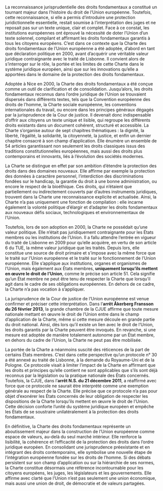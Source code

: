 La reconnaissance jurisprudentielle des droits fondamentaux a constitué un tournant majeur dans l’histoire du droit de l’Union européenne. Toutefois, cette reconnaissance, si elle a permis d’introduire une protection juridictionnelle essentielle, restait soumise à l’interprétation des juges et ne reposait pas sur un texte unique, clair et complet. Face à ce constat, les institutions européennes ont éprouvé la nécessité de doter l’Union d’un texte solennel, compilant et affirmant les droits fondamentaux garantis à tous les citoyens européens. C’est dans ce contexte que la Charte des droits fondamentaux de l’Union européenne a été adoptée, d’abord en tant que déclaration politique en 2000, avant d’acquérir une véritable valeur juridique contraignante avec le traité de Lisbonne. Il convient alors de s’interroger sur le rôle, la portée et les limites de cette Charte dans le système juridique européen, ainsi que sur les innovations qu’elle a apportées dans le domaine de la protection des droits fondamentaux.

Adoptée à Nice en 2000, la Charte des droits fondamentaux a été conçue comme un outil de clarification et de consolidation. Jusqu’alors, les droits fondamentaux reconnus dans l’ordre juridique de l’Union se trouvaient dispersés dans différents textes, tels que la Convention européenne des droits de l’homme, la Charte sociale européenne, les conventions internationales du travail, ou encore dans les principes généraux dégagés par la jurisprudence de la Cour de justice. Il devenait donc indispensable d’offrir aux citoyens un texte unique et lisible, qui regroupe les différents droits existants dans un document cohérent, structuré et accessible. La Charte s’organise autour de sept chapitres thématiques : la dignité, la liberté, l’égalité, la solidarité, la citoyenneté, la justice, et enfin un dernier chapitre consacré à son champ d’application. Elle énumère un ensemble de 54 articles garantissant non seulement les droits classiques issus des traditions constitutionnelles européennes, mais aussi des droits plus contemporains et innovants, liés à l’évolution des sociétés modernes.

La Charte se distingue en effet par son ambition d’étendre la protection des droits dans des domaines nouveaux. Elle affirme par exemple la protection des données à caractère personnel, l’interdiction des discriminations fondées sur le handicap, la garantie du droit à une bonne administration, ou encore le respect de la bioéthique. Ces droits, qui n’étaient que partiellement ou indirectement couverts par d’autres instruments juridiques, trouvent dans la Charte une reconnaissance explicite et actualisée. Ainsi, la Charte n’a pas uniquement une fonction de compilation : elle incarne également la volonté politique d’élargir et d’adapter les droits fondamentaux aux nouveaux défis sociaux, technologiques et environnementaux de l’Union.

Toutefois, lors de son adoption en 2000, la Charte ne possédait qu’une valeur politique. Elle n’était pas juridiquement contraignante pour les États membres ou les institutions de l’Union. Il a fallu attendre l’entrée en vigueur du traité de Lisbonne en 2009 pour qu’elle acquière, en vertu de son article 6 du TUE, la même valeur juridique que les traités. Depuis lors, elle constitue une source de droit primaire et s’impose avec la même force que le traité sur l’Union européenne et le traité sur le fonctionnement de l’Union européenne. Elle s’applique aux institutions, organes et organismes de l’Union, mais également aux États membres, **uniquement lorsqu’ils mettent en œuvre le droit de l’Union**, comme le précise son article 51. Cela signifie qu’un État membre ne peut être tenu de respecter la Charte que lorsqu’il agit dans le cadre de ses obligations européennes. En dehors de ce cadre, la Charte n’a pas vocation à s’appliquer.

La jurisprudence de la Cour de justice de l’Union européenne est venue confirmer et préciser cette interprétation. Dans l’**arrêt Åkerberg Fransson du 26 février 2013**, la grande chambre de la CJUE affirme que toute mesure nationale mettant en œuvre le droit de l’Union entre dans le champ d’application de la Charte, même si cette mesure découle en grande partie du droit national. Ainsi, dès lors qu’il existe un lien avec le droit de l’Union, les droits garantis par la Charte peuvent être invoqués. En revanche, si une mesure est adoptée de manière totalement autonome par un État membre, en dehors du cadre de l’Union, la Charte ne peut pas être mobilisée.

La portée de la Charte a néanmoins suscité des réticences de la part de certains États membres. C’est dans cette perspective qu’un protocole n° 30 a été annexé au traité de Lisbonne, à la demande du Royaume-Uni et de la Pologne. Ce protocole visait à limiter l’impact de la Charte en affirmant que les droits et principes qu’elle contient ne sont applicables que s’ils sont déjà reconnus par la législation ou la pratique nationale des États concernés. Toutefois, la CJUE, dans l’**arrêt N.S. du 21 décembre 2011**, a réaffirmé avec force que ce protocole ne saurait être interprété comme une exemption générale au respect de la Charte. Elle précise que ce protocole n’a pas pour objet d’exonérer les États concernés de leur obligation de respecter les dispositions de la Charte lorsqu’ils mettent en œuvre le droit de l’Union. Cette décision conforte l’unité du système juridique européen et empêche les États de se soustraire unilatéralement à la protection des droits fondamentaux.

En définitive, la Charte des droits fondamentaux représente un aboutissement majeur dans la construction de l’Union européenne comme espace de valeurs, au-delà du seul marché intérieur. Elle renforce la lisibilité, la cohérence et l’efficacité de la protection des droits dans l’ordre juridique européen. En consolidant une jurisprudence préexistante et en intégrant des droits contemporains, elle symbolise une nouvelle étape de l’intégration européenne fondée sur les droits de l’homme. Si des débats persistent sur son champ d’application ou sur la hiérarchie de ses normes, la Charte constitue désormais une référence incontournable pour les citoyens européens, les juges, les législateurs et les gouvernements. Elle affirme avec clarté que l’Union n’est pas seulement une union économique, mais aussi une union de droit, de démocratie et de valeurs partagées.